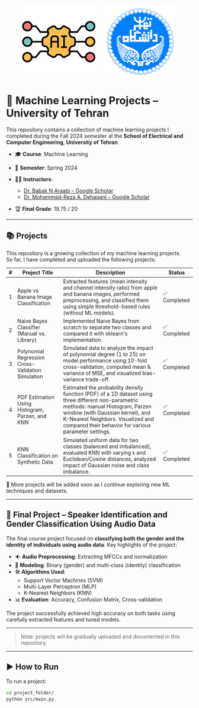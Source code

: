 <p align="center">
  <img src="gear.png" alt="Gear" width="200"/>
  &nbsp;&nbsp;&nbsp;
  <img src="images.png" alt="Banner" width="200"/>
</p>

# 🧠 Machine Learning Projects – University of Tehran

This repository contains a collection of machine learning projects I completed during the Fall 2024 semester at the **School of Electrical and Computer Engineering**, **University of Tehran**.

- 🎓 **Course**: Machine Learning  
- 📅 **Semester**: Spring 2024  
- 👨‍🏫 **Instructors**: 
  - [Dr. Babak N Araabi – Google Scholar](https://scholar.google.com/citations?hl=en&user=FTcata0AAAAJ)
  - [Dr. Mohammad-Reza A. Dehaqani – Google Scholar](https://scholar.google.com/citations?user=HuMGDxIAAAAJ&hl=en)
 
- 🏆 **Final Grade**: 19.75 / 20

---
 ## 📚 Projects

This repository is a growing collection of my machine learning projects.  
So far, I have completed and uploaded the following projects:

| # | Project Title                              | Description                                                                                     | Status       |
|---|-------------------------------------------|-------------------------------------------------------------------------------------------------|--------------|
| 1 | Apple vs Banana Image Classification      | Extracted features (mean intensity and channel intensity ratio) from apple and banana images, performed preprocessing, and classified them using simple threshold-based rules (without ML models). | ✅ Completed |
| 2 | Naive Bayes Classifier (Manual vs. Library) | Implemented Naive Bayes from scratch to separate two classes and compared it with sklearn's implementation. | ✅ Completed |
| 3 | Polynomial Regression Cross-Validation Simulation | Simulated data to analyze the impact of polynomial degree (1 to 25) on model performance using 10-fold cross-validation, computed mean & variance of MSE, and visualized bias-variance trade-off. | ✅ Completed |
| 4 | PDF Estimation Using Histogram, Parzen, and KNN | Estimated the probability density function (PDF) of a 1D dataset using three different non-parametric methods: manual Histogram, Parzen window (with Gaussian kernel), and K-Nearest Neighbors. Visualized and compared their behavior for various parameter settings. | ✅ Completed |
| 5 | KNN Classification on Synthetic Data      | Simulated uniform data for two classes (balanced and imbalanced), evaluated KNN with varying `k` and Euclidean/Cosine distances, analyzed impact of Gaussian noise and class imbalance. | ✅ Completed |

🚀 More projects will be added soon as I continue exploring new ML techniques and datasets.

---

## 🚀 Final Project – Speaker Identification and Gender Classification Using Audio Data

The final course project focused on **classifying both the gender and the identity of individuals using audio data**. Key highlights of the project:

- 🔉 **Audio Preprocessing**: Extracting MFCCs and normalization  
- 🧪 **Modeling**: Binary (gender) and multi-class (identity) classification  
- 🛠 **Algorithms Used**:  
  - Support Vector Machines (SVM)  
  - Multi-Layer Perceptron (MLP)  
  - K-Nearest Neighbors (KNN)  
- 📊 **Evaluation**: Accuracy, Confusion Matrix, Cross-validation  

The project successfully achieved high accuracy on both tasks using carefully extracted features and tuned models.

---


> Note: projects will be gradually uploaded and documented in this repository.

---
## ▶️ How to Run

To run a project:

```bash
cd project_folder/
python src/main.py